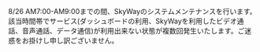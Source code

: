 8/26 AM7:00-AM9:00までの間、SkyWayのシステムメンテナンスを行います。該当時間帯でサービス(ダッシュボードの利用、SkyWayを利用したビデオ通話、音声通話、データ通信)が利用出来ない状態が複数回発生いたします。ご迷惑をお掛けし申し訳ございません。
